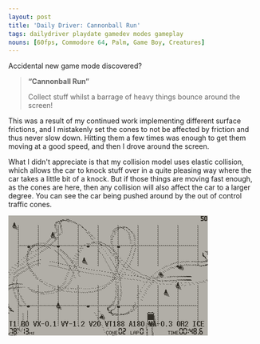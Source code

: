 ```yaml
---
layout: post
title: 'Daily Driver: Cannonball Run'
tags: dailydriver playdate gamedev modes gameplay
nouns: [60fps, Commodore 64, Palm, Game Boy, Creatures]
---
```


Accidental new game mode discovered?

> **“Cannonball Run”**
>
> Collect stuff whilst a barrage of heavy things bounce around the screen!

This was a result of my continued work implementing different surface frictions, and I mistakenly set the cones to not be affected by friction and thus never slow down. Hitting them a few times was enough to get them moving at a good speed, and then I drove around the screen.

What I didn't appreciate is that my collision model uses elastic collision, which allows the car to knock stuff over in a quite pleasing way where the car takes a little bit of a knock. But if those things are moving fast enough, as the cones are here, then any collision will also affect the car to a larger degree. You can see the car being pushed around by the out of control traffic cones.

![GIF](/images/posts/daily-driver-one-cannonball-run.gif#playdate)
